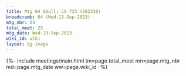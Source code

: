 ```yaml
---
title: Mtg 04 &bull; CS-733 (202330)
breadcrumb: 04 (Wed-13-Sep-2023)
mtg_nbr: 04
total_meet: 25
mtg_date: Wed-13-Sep-2023
wiki_id: wiki
layout: bg-image
---
```


{%- include meetings/main.html
    tm=page.total_meet
    mn=page.mtg_nbr
    md=page.mtg_date
    ww=page.wiki_id
-%}
